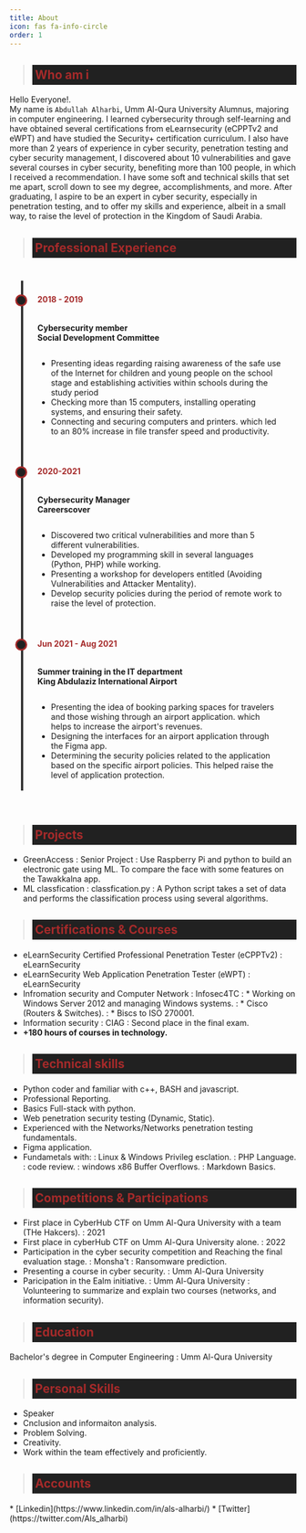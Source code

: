 ```yaml
---
title: About
icon: fas fa-info-circle
order: 1
---
```


<style>
.p {
    font-weight:250;
    font-size: 20px;
}
.title{
    color:#A52A2A;
    font-weight: bold;
    background-color:#212121;
    padding:5px;
}
.timeline {
  background: var(--primary-color);
  margin: 20px auto;
  padding: 20px;
}

/* Outer Layer with the timeline border */
.outer {
  border-left: 4px solid #333;
}

/* Card container */
.card {
  position: relative;
  margin: 0 0 10px 20px;
  padding: 5px;
  background: var(--primary-color);
  border-radius: 8px;
  max-width: 600px;
}

/* Information about the timeline */
.info {
    display: flex;
    flex-direction: column;
    gap: 0px;
}

/* Title of the card */
.title-timeline {
  color: #A52A2A;
  position: relative;
  font-weight: bold;
}

/* Timeline dot  */
.title-timeline::before {
  content: "";
  position: absolute;
  width: 15px;
  height: 15px;
  background: #212121;
  border-radius: 999px;
  left: -39px;
  border: 3px solid #A52A2A;
}
</style>
<!--who am i -->
<blockquote>
<h2 class="title">Who am i</h2>
</blockquote>

Hello Everyone!.<br>
My name is `Abdullah Alharbi`, Umm Al-Qura University Alumnus, majoring in computer engineering.
I learned cybersecurity through self-learning and have obtained several certifications from eLearnsecurity (eCPPTv2 and eWPT) and have studied the Security+ certification curriculum.
I also have more than 2 years of experience in cyber security, penetration testing and cyber security management, I discovered about 10 vulnerabilities and gave several courses in cyber security, benefiting more than 100 people, in which I received a recommendation.
I have some soft and technical skills that set me apart, scroll down to see my degree, accomplishments, and more.
After graduating, I aspire to be an expert in cyber security, especially in penetration testing, and to offer my skills and experience, albeit in a small way, to raise the level of protection in the Kingdom of Saudi Arabia.

<!--Experince-->
<blockquote>
<h2 class="title">Professional Experience</h2>
</blockquote>
<div class="timeline">
  <div class="outer">
    <div class="card">
      <div class="info">
        <h4 class="title-timeline">2018 - 2019</h4>
        <p><strong> Cybersecurity member<br>Social Development Committee</strong></p>
        <ul>
            <li> 
            Presenting ideas regarding raising awareness of the safe use of the Internet for children and young people on the school stage and establishing activities within schools during the study period
            </li>
            <li>
            Checking more than 15 computers, installing operating systems, and ensuring their safety.
            </li>
            <li>
            Connecting and securing computers and printers. which led to an 80% increase in file transfer speed and productivity.
            </li>
        </ul>
        </div>
    </div>
    <div class="card">
      <div class="info">
        <h4 class="title-timeline">2020-2021</h4>
        <p><strong>Cybersecurity Manager<br>Careerscover</strong></p>
        <ul>
        <li>
        Discovered two critical vulnerabilities and more than 5 different vulnerabilities.
        </li>
        <li>
        Developed my programming skill in several languages (Python, PHP) while working.
        </li>
        <li>
        Presenting a workshop for developers entitled (Avoiding Vulnerabilities and Attacker Mentality).
        </li>
        <li>
        Develop security policies during the period of remote work to raise the level of protection.
        </li>
        </ul>
      </div>
    </div>
    <div class="card">
        <div class="info">
            <h4 class="title-timeline">Jun 2021 - Aug 2021</h4>
            <p><strong>Summer training in the IT department<br>King Abdulaziz International Airport</strong></p>
            <ul>
            <li>
            Presenting the idea of booking parking spaces for travelers and those wishing through an airport application. which helps to increase the airport's revenues.
            </li>
            <li>
            Designing the interfaces for an airport application through the Figma app.
            </li>
            <li>
            Determining the security policies related to the application based on the specific airport policies. This helped raise the level of application protection.
            </li>
            </ul>     
        </div>
    </div>
</div>
</div>

<!--Projects-->
<blockquote>
<h2 class="title">Projects</h2>
</blockquote>

* GreenAccess
: Senior Project
: Use Raspberry Pi and python to build an electronic gate using ML. To compare the face with some features on the Tawakkalna app.
* ML classfication
:  classfication.py
: A Python script takes a set of data and performs the classification process using several algorithms.

<!--Certifications-->
<blockquote>
<h2 class="title"> Certifications & Courses</h2>
</blockquote>

* eLearnSecurity Certified Professional Penetration Tester (eCPPTv2)
: eLearnSecurity
* eLearnSecurity Web Application Penetration Tester (eWPT)
: eLearnSecurity
* Infromation security and Computer Network
: Infosec4TC
: * Working on Windows Server 2012 and managing Windows systems.
: * Cisco (Routers & Switches).
: * Biscs to ISO 270001.
* Information security
:  CIAG
:  Second place in the final exam. 
* **+180 hours of courses in technology.**

<!--Technical skills-->
<blockquote>
<h2 class="title">Technical skills</h2>
</blockquote>

* Python coder and familiar with c++, BASH and javascript.
* Professional Reporting.
* Basics Full-stack with python.
* Web penetration security testing (Dynamic, Static).
* Experienced with the Networks/Networks penetration testing fundamentals.
* Figma application.
* Fundametals with:
: Linux & Windows Privileg esclation.
: PHP Language.
: code review.
: windows x86 Buffer Overflows.
: Markdown Basics.

<!--Competitions & Participations-->
<blockquote>
<h2 class="title">Competitions & Participations</h2>
</blockquote>

* First place in CyberHub CTF on Umm Al-Qura University with a team (THe Hakcers).
: 2021
* First place in cyberHub CTF on Umm Al-Qura University alone.
: 2022
* Participation in the cyber security competition and Reaching the final evaluation stage.
: Monsha't 
: Ransomware prediction.
* Presenting a course in cyber security.
: Umm Al-Qura University
* Paricipation in the Ealm initiative.
: Umm Al-Qura University
: Volunteering to summarize and explain two courses (networks, and information security).

<!--Educaiton-->
<blockquote>
<h2 class="title">Education</h2>
</blockquote>
Bachelor's degree in Computer Engineering
: Umm Al-Qura University

<!--Personal skills-->
<blockquote>
<h2 class="title">Personal Skills</h2>
</blockquote>

* Speaker
* Cnclusion and informaiton analysis.
* Problem Solving.
* Creativity.
* Work within the team effectively and proficiently.

<!--Accounts-->
<blockquote>
<h2 class="title">Accounts</h2>
</blockquote>
* [Linkedin](https://www.linkedin.com/in/als-alharbi/)
* [Twitter](https://twitter.com/Als_alharbi)